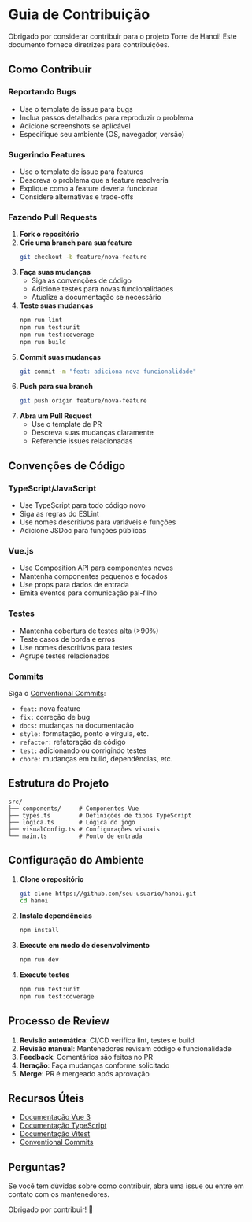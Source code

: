 # Guia de Contribuição

Obrigado por considerar contribuir para o projeto Torre de Hanoi! Este documento fornece diretrizes para contribuições.

## Como Contribuir

### Reportando Bugs

- Use o template de issue para bugs
- Inclua passos detalhados para reproduzir o problema
- Adicione screenshots se aplicável
- Especifique seu ambiente (OS, navegador, versão)

### Sugerindo Features

- Use o template de issue para features
- Descreva o problema que a feature resolveria
- Explique como a feature deveria funcionar
- Considere alternativas e trade-offs

### Fazendo Pull Requests

1. **Fork o repositório**
2. **Crie uma branch para sua feature**
   ```bash
   git checkout -b feature/nova-feature
   ```
3. **Faça suas mudanças**
   - Siga as convenções de código
   - Adicione testes para novas funcionalidades
   - Atualize a documentação se necessário
4. **Teste suas mudanças**
   ```bash
   npm run lint
   npm run test:unit
   npm run test:coverage
   npm run build
   ```
5. **Commit suas mudanças**
   ```bash
   git commit -m "feat: adiciona nova funcionalidade"
   ```
6. **Push para sua branch**
   ```bash
   git push origin feature/nova-feature
   ```
7. **Abra um Pull Request**
   - Use o template de PR
   - Descreva suas mudanças claramente
   - Referencie issues relacionadas

## Convenções de Código

### TypeScript/JavaScript
- Use TypeScript para todo código novo
- Siga as regras do ESLint
- Use nomes descritivos para variáveis e funções
- Adicione JSDoc para funções públicas

### Vue.js
- Use Composition API para componentes novos
- Mantenha componentes pequenos e focados
- Use props para dados de entrada
- Emita eventos para comunicação pai-filho

### Testes
- Mantenha cobertura de testes alta (>90%)
- Teste casos de borda e erros
- Use nomes descritivos para testes
- Agrupe testes relacionados

### Commits
Siga o [Conventional Commits](https://www.conventionalcommits.org/):

- `feat:` nova feature
- `fix:` correção de bug
- `docs:` mudanças na documentação
- `style:` formatação, ponto e vírgula, etc.
- `refactor:` refatoração de código
- `test:` adicionando ou corrigindo testes
- `chore:` mudanças em build, dependências, etc.

## Estrutura do Projeto

```
src/
├── components/     # Componentes Vue
├── types.ts        # Definições de tipos TypeScript
├── logica.ts       # Lógica do jogo
├── visualConfig.ts # Configurações visuais
└── main.ts         # Ponto de entrada
```

## Configuração do Ambiente

1. **Clone o repositório**
   ```bash
   git clone https://github.com/seu-usuario/hanoi.git
   cd hanoi
   ```

2. **Instale dependências**
   ```bash
   npm install
   ```

3. **Execute em modo de desenvolvimento**
   ```bash
   npm run dev
   ```

4. **Execute testes**
   ```bash
   npm run test:unit
   npm run test:coverage
   ```

## Processo de Review

1. **Revisão automática**: CI/CD verifica lint, testes e build
2. **Revisão manual**: Mantenedores revisam código e funcionalidade
3. **Feedback**: Comentários são feitos no PR
4. **Iteração**: Faça mudanças conforme solicitado
5. **Merge**: PR é mergeado após aprovação

## Recursos Úteis

- [Documentação Vue 3](https://vuejs.org/)
- [Documentação TypeScript](https://www.typescriptlang.org/)
- [Documentação Vitest](https://vitest.dev/)
- [Conventional Commits](https://www.conventionalcommits.org/)

## Perguntas?

Se você tem dúvidas sobre como contribuir, abra uma issue ou entre em contato com os mantenedores.

Obrigado por contribuir! 🎉 